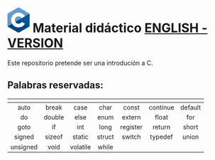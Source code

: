 # <img src="images/C_Logo.png"/> Material didáctico  [ENGLISH - VERSION](README_en.md)


Este repositorio pretende ser una introdución a C.



## Palabras reservadas:
| <!-- --> | <!-- --> | <!-- --> | <!-- --> | <!-- --> | <!-- --> | <!-- --> |
|:--------:|:--------:|:--------:|:--------:|:--------:|:--------:|:--------:|
| auto     | break    | case     | char     | const    | continue | default  |
| do       | double   | else     | enum     | extern   | float    | for      |
| goto     | if       | int      | long     | register | return   | short    |
| signed   | sizeof   | static   | struct   | switch   | typedef  | union    |
| unsigned | void     | volatile | while    |          |          |          |

